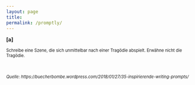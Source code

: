 ```yaml
---
layout: page
title:
permalink: /promptly/
---
```


<b>[a]</b> <p style="font-size:0.8em">Schreibe eine Szene, die sich unmittelbar nach einer Tragödie abspielt. Erwähne nicht die Tragödie.</p><br>
<p style="font-size:0.8em"><i>Quelle: https://buecherbombe.wordpress.com/2018/01/27/35-inspirierende-writing-prompts/ </i> </p>
